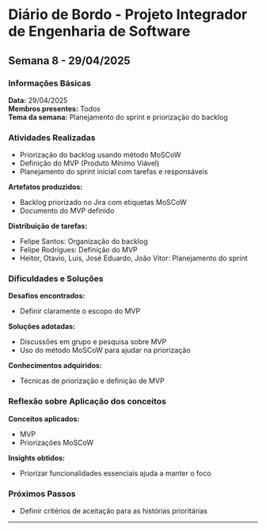 # Diário de Bordo - Projeto Integrador de Engenharia de Software
## Semana 8 - 29/04/2025

### Informações Básicas  
**Data:** 29/04/2025  
**Membros presentes:** Todos  
**Tema da semana:** Planejamento do sprint e priorização do backlog

### Atividades Realizadas  
- Priorização do backlog usando método MoSCoW  
- Definição do MVP (Produto Mínimo Viável)  
- Planejamento do sprint inicial com tarefas e responsáveis  

**Artefatos produzidos:**  
- Backlog priorizado no Jira com etiquetas MoSCoW  
- Documento do MVP definido  

**Distribuição de tarefas:**  
- Felipe Santos: Organização do backlog  
- Felipe Rodrigues: Definição do MVP  
- Heitor, Otavio, Luis, José Eduardo, João Vitor: Planejamento do sprint  

### Dificuldades e Soluções  
**Desafios encontrados:**  
- Definir claramente o escopo do MVP  

**Soluções adotadas:**  
- Discussões em grupo e pesquisa sobre MVP  
- Uso do método MoSCoW para ajudar na priorização  

**Conhecimentos adquiridos:**  
- Técnicas de priorização e definição de MVP  

### Reflexão sobre Aplicação dos conceitos  
**Conceitos aplicados:**  
- MVP  
- Priorizações MoSCoW  

**Insights obtidos:**  
- Priorizar funcionalidades essenciais ajuda a manter o foco  

### Próximos Passos  
- Definir critérios de aceitação para as histórias prioritárias  

---